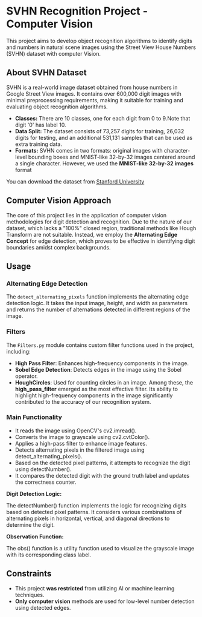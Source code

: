 
# SVHN Recognition Project - Computer Vision
This project aims to develop object recognition algorithms to identify digits and numbers in natural scene images using the Street View House Numbers (SVHN) dataset with computer Vision.

## About SVHN Dataset

SVHN is a real-world image dataset obtained from house numbers in Google Street View images. It contains over 600,000 digit images with minimal preprocessing requirements, making it suitable for training and evaluating object recognition algorithms.

- **Classes:** There are 10 classes, one for each digit from 0 to 9.Note that digit '0' has label 10.
- **Data Split:** The dataset consists of 73,257 digits for training, 26,032 digits for testing, and an additional 531,131 samples that can be used as extra training data.
- **Formats:** SVHN comes in two formats: original images with character-level bounding boxes and MNIST-like 32-by-32 images centered around a single character.
However, we used the **MNIST-like 32-by-32 images** format

You can download the dataset from [Stanford University](http://ufldl.stanford.edu/housenumbers/)


## Computer Vision Approach

The core of this project lies in the application of computer vision methodologies for digit detection and recognition. Due to the nature of our dataset, which lacks a "100%" closed region, traditional methods like Hough Transform are not suitable. Instead, we employ the **Alternating Edge Concept** for edge detection, which proves to be effective in identifying digit boundaries amidst complex backgrounds.



## Usage

### Alternating Edge Detection

The `detect_alternating_pixels` function implements the alternating edge detection logic. It takes the input image, height, and width as parameters and returns the number of alternations detected in different regions of the image.

### Filters

The `Filters.py` module contains custom filter functions used in the project, including:

- **High Pass Filter**: Enhances high-frequency components in the image.
- **Sobel Edge Detection**: Detects edges in the image using the Sobel operator.
- **HoughCircles**: Used for counting circles in an image.
Among these, the **high_pass_filter** emerged as the most effective filter. Its ability to highlight high-frequency components in the image significantly contributed to the accuracy of our recognition system.

### Main Functionality

- It reads the image using OpenCV's cv2.imread().
- Converts the image to grayscale using cv2.cvtColor().
- Applies a high-pass filter to enhance image features.
- Detects alternating pixels in the filtered image using detect_alternating_pixels().
- Based on the detected pixel patterns, it attempts to recognize the digit using detectNumber().
- It compares the detected digit with the ground truth label and updates the correctness counter.

**Digit Detection Logic:**

The detectNumber() function implements the logic for recognizing digits based on detected pixel patterns.
It considers various combinations of alternating pixels in horizontal, vertical, and diagonal directions to determine the digit.

**Observation Function:**

The obs() function is a utility function used to visualize the grayscale image with its corresponding class label.


## Constraints

- This project **was restricted** from utilizing AI or machine learning techniques.
- **Only computer vision** methods are used for low-level number detection using detected edges.









